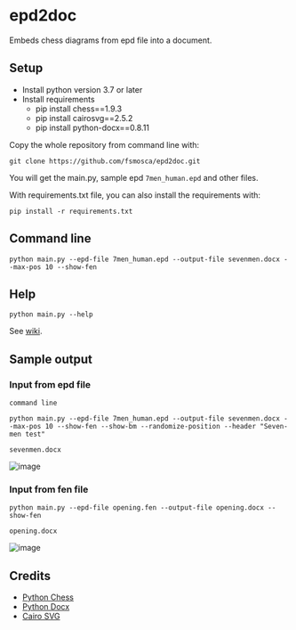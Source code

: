 # epd2doc
Embeds chess diagrams from epd file into a document.

## Setup

* Install python version 3.7 or later
* Install requirements
  * pip install chess==1.9.3
  * pip install cairosvg==2.5.2
  * pip install python-docx==0.8.11
  
 Copy the whole repository from command line with:  
 
 ```
 git clone https://github.com/fsmosca/epd2doc.git
 ```
 
 You will get the main.py, sample epd `7men_human.epd` and other files.
 
 With requirements.txt file, you can also install the requirements with:
 
 ```
 pip install -r requirements.txt
 ```
  
## Command line

```
python main.py --epd-file 7men_human.epd --output-file sevenmen.docx --max-pos 10 --show-fen
```

## Help

```
python main.py --help
```

See [wiki](https://github.com/fsmosca/epd2doc/wiki/Help).

## Sample output

### Input from epd file

`command line`

```
python main.py --epd-file 7men_human.epd --output-file sevenmen.docx --max-pos 10 --show-fen --show-bm --randomize-position --header "Seven-men test"
```

`sevenmen.docx`

![image](https://user-images.githubusercontent.com/22366935/202367172-72bac1f4-e190-4d77-82df-2d4fc5c201c5.png)

### Input from fen file

```
python main.py --epd-file opening.fen --output-file opening.docx --show-fen
```

`opening.docx`

![image](https://user-images.githubusercontent.com/22366935/202827106-18f2d103-884d-4817-9b3d-48907ba8eef7.png)

## Credits

* [Python Chess](https://python-chess.readthedocs.io/en/latest/)
* [Python Docx](https://python-docx.readthedocs.io/en/latest/index.html)
* [Cairo SVG](https://cairosvg.org/)
